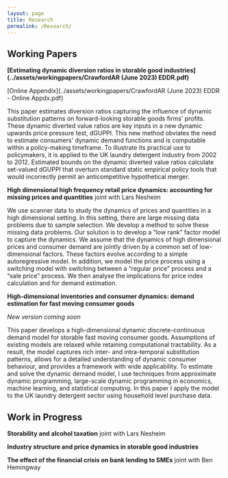 ```yaml
---
layout: page
title: Research
permalink: /Research/
---
```


## Working Papers

**[Estimating dynamic diversion ratios in storable good industries](../assets/workingpapers/CrawfordAR (June 2023) EDDR.pdf)**

[Online Appendix](../assets/workingpapers/CrawfordAR (June 2023) EDDR - Online Appdx.pdf)

This paper estimates diversion ratios capturing the influence of dynamic substitution patterns on forward-looking storable goods firms' profits. These dynamic diverted value ratios are key inputs in a new dynamic upwards price pressure test, dGUPPI. This new method obviates the need to estimate consumers' dynamic demand functions and is computable within a policy-making timeframe. To illustrate its practical use to policymakers, it is applied to the UK laundry detergent industry from 2002 to 2012. Estimated bounds on the dynamic diverted value ratios calculate set-valued dGUPPI that overturn standard static empirical policy tools that would incorrectly permit an anticompetitive hypothetical merger.  

**High dimensional high frequency retail price dynamics: accounting for missing prices and quantities** joint with Lars Nesheim

We use scanner data to study the dynamics of prices and quantities in a high dimensional setting. In this setting, there are large missing data problems due to sample selection. We develop a method to solve these missing data problems. Our solution is to develop a “low rank” factor model to capture the dynamics. We assume that the dynamics of high dimensional prices and consumer demand are jointly driven by a common set of low-dimensional factors. These factors evolve according to a simple autoregressive model. In addition, we model the price process using a switching model with switching between a “regular price” process and a “sale price” process. We then analyse the implications for price index calculation and for demand estimation.

**High-dimensional inventories and consumer dynamics: demand estimation for fast moving consumer goods**

_New version coming soon_

<!--**[High-dimensional inventories and consumer dynamics: demand estimation for fast moving consumer goods](../assets/workingpapers/AlanCrawfordJMP.pdf)**-->

This paper develops a high-dimensional dynamic discrete-continuous demand model for storable fast moving consumer goods. Assumptions of existing models are relaxed while retaining computational tractability. As a result, the model captures rich inter- and intra-temporal substitution patterns, allows for a detailed understanding of dynamic consumer behaviour, and provides a framework with wide applicability. To estimate and solve the dynamic demand model, I use techniques from approximate dynamic programming, large-scale dynamic programming in economics, machine learning, and statistical computing. In this paper I apply the model to the UK laundry detergent sector using household level purchase data.


## Work in Progress

**Storability and alcohol taxation** joint with Lars Nesheim  

**Industry structure and price dynamics in storable good industries**

**The effect of the financial crisis on bank lending to SMEs** joint with Ben Hemingway 